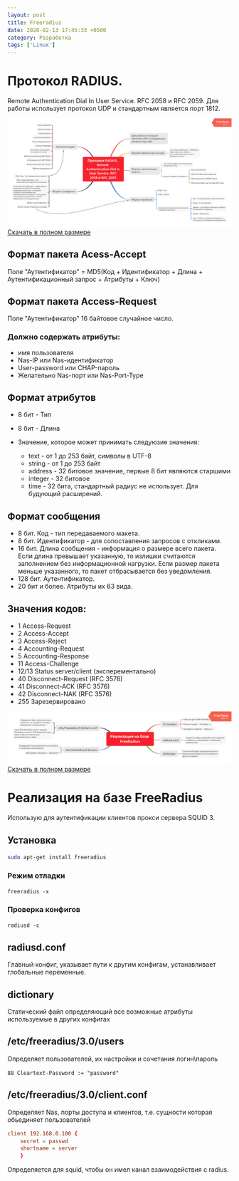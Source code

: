 ```yaml
---
layout: post
title: Freeradius
date: 2020-02-13 17:45:33 +0500
category: Разработка
tags: ['Linux']
---
```


# Протокол RADIUS.

Remote Authentication Dial In User Service. RFC 2058 и RFC 2059.
Для работы использует протокол UDP и стандартным является порт 1812.


![Mind map по Radius](/assets/images/radius--map-1--low.png)
<a href="/assets/images/radius--map-1--download.png" download>
Скачать в полном размере
</a>

## Формат пакета Acess-Accept

Поле "Аутентификатор" = MD5(Код + Идентификатор + Длина + Аутентификационный запрос + Атрибуты + Ключ)

## Формат пакета Access-Request

Поле "Аутентификатор" 16 байтовое случайное число.

### Должно содержать атрибуты:

- имя пользователя
- Nas-IP или Nas-идентификатор
- User-password или CHAP-пароль
- Желательно Nas-порт или Nas-Port-Type

## Формат атрибутов

- 8 бит - Тип
- 8 бит - Длина
- Значение, которое может принимать следуюзие значения:

  - text - от 1 до 253 байт, символы в UTF-8
  - string - от 1 до 253 байт
  - address - 32 битовое значение, первые 8 бит являются старшими
  - integer - 32 битовое
  - time - 32 бита, стандартный радиус не использует. Для будующий расширений.

## Формат сообщения

- 8 бит. Код - тип передаваемого макета.
- 8 бит. Идентификатор - для сопоставления запросов с откликами.
- 16 бит. Длина сообщения - информация о размере всего пакета. Если длина превышает указанную, то излишки считаются заполнением без информационной нагрузки. Если размер пакета меньше указанного, то пакет отбрасывается без уведомления.
- 128 бит. Аутентификатор.
- 20 бит и более. Атрибуты их 63 вида.

## Значения кодов:

- 1 Access-Request
- 2 Access-Accept
- 3 Access-Reject
- 4 Accounting-Request
- 5 Accounting-Response
- 11 Access-Challenge
- 12/13 Status server/client (эксперементально)
- 40 Disconnect-Request (RFC 3576)
- 41 Disconnect-ACK (RFC 3576)
- 42 Disconnect-NAK (RFC 3576)
- 255 Зарезервировано

![Mind map по настройке Freeradius](/assets/images/radius--map-2--low.png)
<a href="/assets/images/radius--map-2--download.png" download>
Скачать в полном размере
</a>

# Реализация на базе FreeRadius

Использую для аутентификации клиентов прокси сервера SQUID 3.

## Установка

```bash
sudo apt-get install freeradius
```

### Режим отладки

`freeradius -x`

### Проверка конфигов

`radiusd -c`

## radiusd.conf

Главный конфиг, указывает пути к другим конфигам, устанавливает глобальные переменные.

## dictionary

Статический файл определяющий все возможные атрибуты используемые в других конфигах

## /etc/freeradius/3.0/users

Определяет пользователей, их настройки и сочетания логин\пароль

`88 Cleartext-Password := "password"`

## /etc/freeradius/3.0/client.conf

Определяет Nas, порты доступа и клиентов, т.е. сущности которая обьединяет пользователей

```conf
client 192.168.0.100 {
    secret = passwd
    shortname = server
    }
```

Определяется для squid, чтобы он имел канал взаимодействия с radius.
